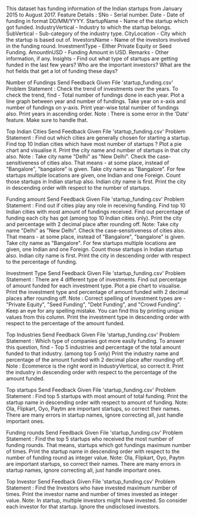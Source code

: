 This dataset has funding information of the Indian startups from January 2015 to August 2017.
Feature Details :
SNo - Serial number.
Date - Date of funding in format DD/MM/YYYY.
StartupName - Name of the startup which got funded.
IndustryVertical - Industry to which the startup belongs.
SubVertical - Sub-category of the industry type.
CityLocation - City which the startup is based out of.
InvestorsName - Name of the investors involved in the funding round.
InvestmentType - Either Private Equity or Seed Funding.
AmountInUSD - Funding Amount in USD.
Remarks - Other information, if any.
Insights -
Find out what type of startups are getting funded in the last few years?
Who are the important investors?
What are the hot fields that get a lot of funding these days?


Number of Fundings
Send Feedback
Given File 'startup_funding.csv'
Problem Statement :
Check the trend of investments over the years. To check the trend, find -
Total number of fundings done in each year.
Plot a line graph between year and number of fundings. Take year on x-axis and number of fundings on y-axis.
Print year-wise total number of fundings also. Print years in ascending order.
Note :
There is some error in the 'Date' feature. Make sure to handle that.

Top Indian Cities
Send Feedback
Given File 'startup_funding.csv'
Problem Statement :
Find out which cities are generally chosen for starting a startup.
Find top 10 Indian cities which have most number of startups ?
Plot a pie chart and visualise it.
Print the city name and number of startups in that city also.
Note :
Take city name "Delhi" as "New Delhi".
Check the case-sensitiveness of cities also. That means - at some place, instead of "Bangalore", "bangalore" is given. Take city name as "Bangalore".
For few startups multiple locations are given, one Indian and one Foreign. Count those startups in Indian startup also. Indian city name is first.
Print the city in descending order with respect to the number of startups.

Funding amount
Send Feedback
Given File 'startup_funding.csv'
Problem Statement :
Find out if cities play any role in receiving funding.
Find top 10 Indian cities with most amount of fundings received. Find out percentage of funding each city has got (among top 10 Indian cities only).
Print the city and percentage with 2 decimal place after rounding off.
Note:
Take city name "Delhi" as "New Delhi".
Check the case-sensitiveness of cities also. That means - at some place, instead of "Bangalore", "bangalore" is given. Take city name as "Bangalore".
For few startups multiple locations are given, one Indian and one Foreign. Count those startups in Indian startup also. Indian city name is first.
Print the city in descending order with respect to the percentage of funding.

Investment Type
Send Feedback
Given File 'startup_funding.csv'
Problem Statement :
There are 4 different type of investments. Find out percentage of amount funded for each investment type.
Plot a pie chart to visualise.
Print the investment type and percentage of amount funded with 2 decimal places after rounding off.
Note :
Correct spelling of investment types are - "Private Equity", "Seed Funding", "Debt Funding", and "Crowd Funding". Keep an eye for any spelling mistake. You can find this by printing unique values from this column.
Print the investment type in descending order with respect to the percentage of the amount funded.


Top Industries
Send Feedback
Given File 'startup_funding.csv'
Problem Statement :
Which type of companies got more easily funding. To answer this question, find -
Top 5 industries and percentage of the total amount funded to that industry. (among top 5 only)
Print the industry name and percentage of the amount funded with 2 decimal place after rounding off.
Note :
Ecommerce is the right word in IndustryVertical, so correct it.
Print the industry in descending order with respect to the percentage of the amount funded.

Top startups
Send Feedback
Given File 'startup_funding.csv'
Problem Statement :
Find top 5 startups with most amount of total funding.
Print the startup name in descending order with respect to amount of funding.
Note:
Ola, Flipkart, Oyo, Paytm are important startups, so correct their names. There are many errors in startup names, ignore correcting all, just handle important ones.

Funding rounds
Send Feedback
Given File 'startup_funding.csv'
Problem Statement :
Find the top 5 startups who received the most number of funding rounds. That means, startups which got fundings maximum number of times.
Print the startup name in descending order with respect to the number of funding round as integer value.
Note:
Ola, Flipkart, Oyo, Paytm are important startups, so correct their names. There are many errors in startup names, ignore correcting all, just handle important ones.

Top Investor
Send Feedback
Given File 'startup_funding.csv'
Problem Statement :
Find the Investors who have invested maximum number of times.
Print the investor name and number of times invested as integer value.
Note:
In startup, multiple investors might have invested. So consider each investor for that startup.
Ignore the undisclosed investors.
